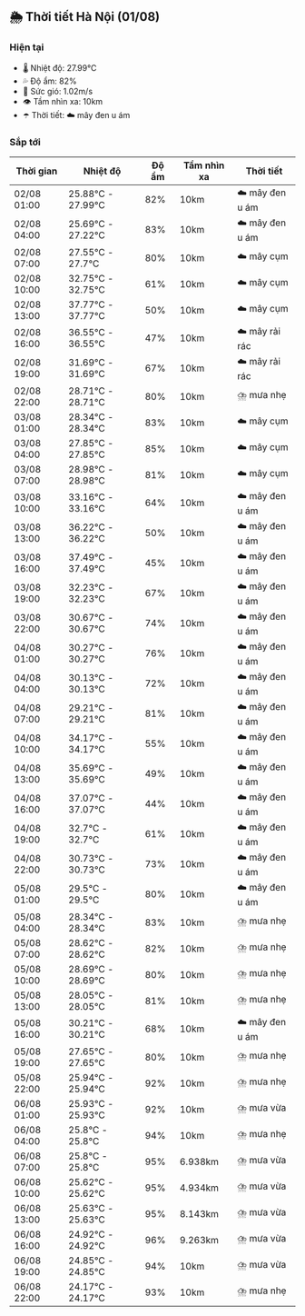 ## 🌦️ Thời tiết Hà Nội (01/08)

### Hiện tại

- 🌡️ Nhiệt độ: 27.99℃
- 💦 Độ ẩm: 82%
- 💨 Sức gió: 1.02m/s
- 👁️ Tầm nhìn xa: 10km
- ☂️ Thời tiết: ☁️ mây đen u ám

### Sắp tới

| Thời gian | Nhiệt độ | Độ ẩm | Tầm nhìn xa | Thời tiết |
| --- | --- | --- | --- | --- |
| 02/08 01:00 | 25.88℃ - 27.99℃ | 82% | 10km | ☁️ mây đen u ám |
| 02/08 04:00 | 25.69℃ - 27.22℃ | 83% | 10km | ☁️ mây đen u ám |
| 02/08 07:00 | 27.55℃ - 27.7℃ | 80% | 10km | ☁️ mây cụm |
| 02/08 10:00 | 32.75℃ - 32.75℃ | 61% | 10km | ☁️ mây cụm |
| 02/08 13:00 | 37.77℃ - 37.77℃ | 50% | 10km | ☁️ mây cụm |
| 02/08 16:00 | 36.55℃ - 36.55℃ | 47% | 10km | ☁️ mây rải rác |
| 02/08 19:00 | 31.69℃ - 31.69℃ | 67% | 10km | ☁️ mây rải rác |
| 02/08 22:00 | 28.71℃ - 28.71℃ | 80% | 10km | ⛈️ mưa nhẹ |
| 03/08 01:00 | 28.34℃ - 28.34℃ | 83% | 10km | ☁️ mây cụm |
| 03/08 04:00 | 27.85℃ - 27.85℃ | 85% | 10km | ☁️ mây cụm |
| 03/08 07:00 | 28.98℃ - 28.98℃ | 81% | 10km | ☁️ mây cụm |
| 03/08 10:00 | 33.16℃ - 33.16℃ | 64% | 10km | ☁️ mây đen u ám |
| 03/08 13:00 | 36.22℃ - 36.22℃ | 50% | 10km | ☁️ mây đen u ám |
| 03/08 16:00 | 37.49℃ - 37.49℃ | 45% | 10km | ☁️ mây đen u ám |
| 03/08 19:00 | 32.23℃ - 32.23℃ | 67% | 10km | ☁️ mây đen u ám |
| 03/08 22:00 | 30.67℃ - 30.67℃ | 74% | 10km | ☁️ mây đen u ám |
| 04/08 01:00 | 30.27℃ - 30.27℃ | 76% | 10km | ☁️ mây đen u ám |
| 04/08 04:00 | 30.13℃ - 30.13℃ | 72% | 10km | ☁️ mây đen u ám |
| 04/08 07:00 | 29.21℃ - 29.21℃ | 81% | 10km | ☁️ mây đen u ám |
| 04/08 10:00 | 34.17℃ - 34.17℃ | 55% | 10km | ☁️ mây đen u ám |
| 04/08 13:00 | 35.69℃ - 35.69℃ | 49% | 10km | ☁️ mây đen u ám |
| 04/08 16:00 | 37.07℃ - 37.07℃ | 44% | 10km | ☁️ mây đen u ám |
| 04/08 19:00 | 32.7℃ - 32.7℃ | 61% | 10km | ☁️ mây đen u ám |
| 04/08 22:00 | 30.73℃ - 30.73℃ | 73% | 10km | ☁️ mây đen u ám |
| 05/08 01:00 | 29.5℃ - 29.5℃ | 80% | 10km | ☁️ mây đen u ám |
| 05/08 04:00 | 28.34℃ - 28.34℃ | 83% | 10km | ⛈️ mưa nhẹ |
| 05/08 07:00 | 28.62℃ - 28.62℃ | 82% | 10km | ⛈️ mưa nhẹ |
| 05/08 10:00 | 28.69℃ - 28.69℃ | 80% | 10km | ⛈️ mưa nhẹ |
| 05/08 13:00 | 28.05℃ - 28.05℃ | 81% | 10km | ⛈️ mưa nhẹ |
| 05/08 16:00 | 30.21℃ - 30.21℃ | 68% | 10km | ☁️ mây đen u ám |
| 05/08 19:00 | 27.65℃ - 27.65℃ | 80% | 10km | ⛈️ mưa nhẹ |
| 05/08 22:00 | 25.94℃ - 25.94℃ | 92% | 10km | ⛈️ mưa nhẹ |
| 06/08 01:00 | 25.93℃ - 25.93℃ | 92% | 10km | ⛈️ mưa vừa |
| 06/08 04:00 | 25.8℃ - 25.8℃ | 94% | 10km | ⛈️ mưa nhẹ |
| 06/08 07:00 | 25.8℃ - 25.8℃ | 95% | 6.938km | ⛈️ mưa vừa |
| 06/08 10:00 | 25.62℃ - 25.62℃ | 95% | 4.934km | ⛈️ mưa vừa |
| 06/08 13:00 | 25.63℃ - 25.63℃ | 95% | 8.143km | ⛈️ mưa vừa |
| 06/08 16:00 | 24.92℃ - 24.92℃ | 96% | 9.263km | ⛈️ mưa vừa |
| 06/08 19:00 | 24.85℃ - 24.85℃ | 94% | 10km | ⛈️ mưa vừa |
| 06/08 22:00 | 24.17℃ - 24.17℃ | 93% | 10km | ⛈️ mưa nhẹ |
